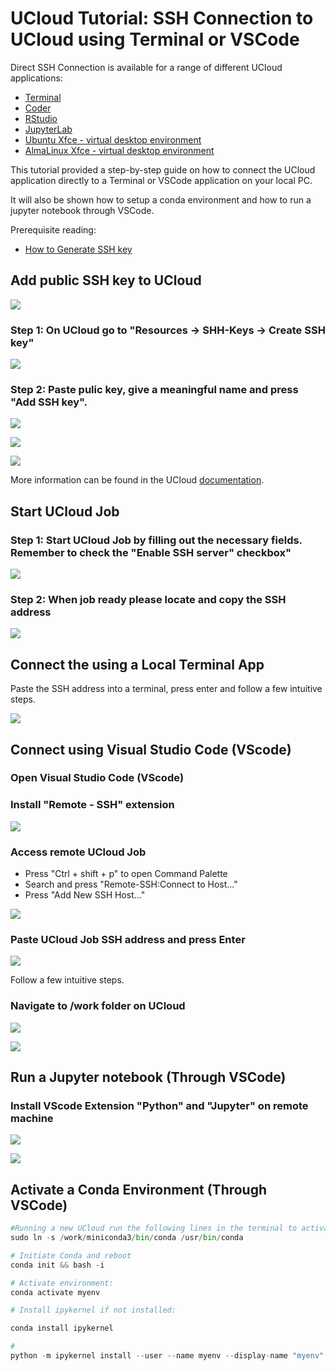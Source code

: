 # UCloud Tutorial: SSH Connection to UCloud using Terminal or VSCode

Direct SSH Connection is available for a range of different UCloud applications: 

- [Terminal](https://cloud.sdu.dk/app/jobs/create?app=terminal-ubuntu)
- [Coder](https://cloud.sdu.dk/app/jobs/create?app=coder)
- [RStudio](https://cloud.sdu.dk/app/jobs/create?app=rstudio)
- [JupyterLab](https://cloud.sdu.dk/app/jobs/create?app=jupyter-all-spark)
- [Ubuntu Xfce - virtual desktop environment](https://cloud.sdu.dk/app/jobs/create?app=ubuntu-xfce)
- [AlmaLinux Xfce - virtual desktop environment](https://cloud.sdu.dk/app/jobs/create?app=almalinux-xfce)


This tutorial provided a step-by-step guide on how to connect the UCloud application directly to a Terminal or VSCode application on your local PC. 

It will also be shown how to setup a conda environment and how to run a jupyter notebook through VSCode.

Prerequisite reading:

- [How to Generate SSH key](/Tutorials/SHH/shh_create/)


## Add public SSH key to UCloud

![](/Tutorials/SSH/image1.PNG)

### Step 1: On UCloud go to "Resources -> SHH-Keys -> Create SSH key" 

![](/Tutorials/SSH/image2.PNG)

### Step 2: Paste pulic key, give a meaningful name and press "Add SSH key". 

![](/Tutorials/SSH/image1.PNG)

![](/Tutorials/SSH/image3.PNG)

![](/Tutorials/SSH/image4.PNG)


More information can be found in the UCloud [documentation](https://docs.cloud.sdu.dk/Apps/general_settings.html#configure-ssh-access).


## Start UCloud Job

### Step 1: Start UCloud Job by filling out the necessary fields. **Remember to check the "Enable SSH server" checkbox"**

![](/Tutorials/SSH/image5.PNG)

### Step 2: When job ready please locate and copy the SSH address 

![](/Tutorials/SSH/image6.PNG)

## Connect the using a Local Terminal App

Paste the SSH address into a terminal, press enter and follow a few intuitive steps.

![](/Tutorials/SSH/image14.PNG)

##  Connect using Visual Studio Code (VScode)

### Open Visual Studio Code (VScode)

### Install "Remote - SSH" extension

![](/Tutorials/SSH/image7.PNG)

### Access remote UCloud Job

- Press "Ctrl + shift + p" to open Command Palette
- Search and press "Remote-SSH:Connect to Host..."
- Press "Add New SSH Host..."

![](/Tutorials/SSH/image8.PNG)

### Paste UCloud Job SSH address and press Enter
![](/Tutorials/SSH/iImage9.PNG)

Follow a few intuitive steps.


### Navigate to /work folder on UCloud

![](/Tutorials/SSH/image10.PNG)


![](/Tutorials/SSH/image11.PNG)



## Run a Jupyter notebook (Through VSCode)

### Install VScode Extension "Python" and "Jupyter" on remote machine

![](/Tutorials/SSH/image12.PNG)


![](/Tutorials/SSH/image13.PNG)


## Activate a Conda Environment (Through VSCode)


```python
#Running a new UCloud run the following lines in the terminal to activate Conda:
sudo ln -s /work/miniconda3/bin/conda /usr/bin/conda

# Initiate Conda and reboot 
conda init && bash -i

# Activate environment:
conda activate myenv

# Install ipykernel if not installed:

conda install ipykernel

# 
python -m ipykernel install --user --name myenv --display-name "myenv"
```
